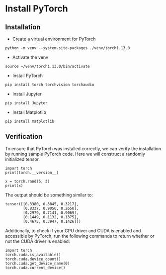 ﻿# Install PyTorch

## Installation

- Create a virtual environment for PyTorch

```
python -m venv --system-site-packages ./venv/torch1.13.0
```

- Activate the venv

```
source ~/venv/torch1.13.0/bin/activate
```

- Install PyTorch

```
pip install torch torchvision torchaudio
```

- Install Jupyter

```
pip install Jupyter
```

- Install Matplotlib

```
pip install matplotlib
```

## Verification

To ensure that PyTorch was installed correctly, we can verify the installation by running sample PyTorch code. Here we will construct a randomly initialized tensor.

```
import torch
print(torch.__version__)

x = torch.rand(5, 3)
print(x)
```

The output should be something similar to:

```
tensor([[0.3380, 0.3845, 0.3217],
        [0.8337, 0.9050, 0.2650],
        [0.2979, 0.7141, 0.9069],
        [0.1449, 0.1132, 0.1375],
        [0.4675, 0.3947, 0.1426]])
```

Additionally, to check if your GPU driver and CUDA is enabled and accessible by PyTorch, run the following commands to return whether or not the CUDA driver is enabled:

```
import torch
torch.cuda.is_available()
torch.cuda.device_count()
torch.cuda.get_device_name(0)
torch.cuda.current_device()
```
